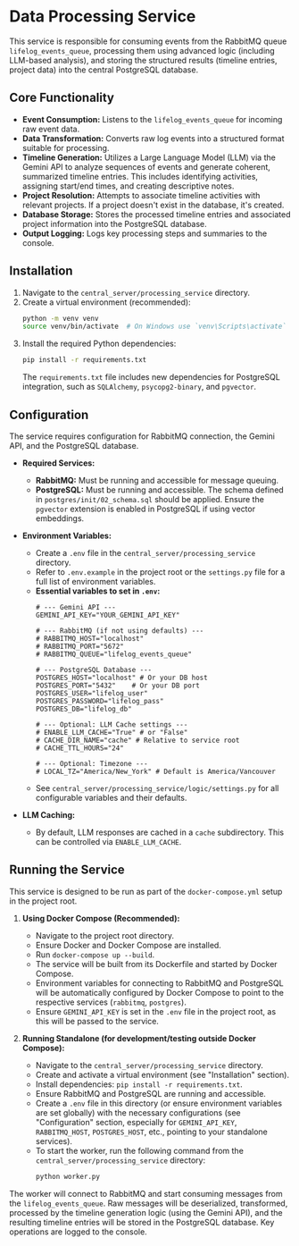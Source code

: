 # Data Processing Service

This service is responsible for consuming events from the RabbitMQ queue `lifelog_events_queue`, processing them using advanced logic (including LLM-based analysis), and storing the structured results (timeline entries, project data) into the central PostgreSQL database.

## Core Functionality

*   **Event Consumption:** Listens to the `lifelog_events_queue` for incoming raw event data.
*   **Data Transformation:** Converts raw log events into a structured format suitable for processing.
*   **Timeline Generation:** Utilizes a Large Language Model (LLM) via the Gemini API to analyze sequences of events and generate coherent, summarized timeline entries. This includes identifying activities, assigning start/end times, and creating descriptive notes.
*   **Project Resolution:** Attempts to associate timeline activities with relevant projects. If a project doesn't exist in the database, it's created.
*   **Database Storage:** Stores the processed timeline entries and associated project information into the PostgreSQL database.
*   **Output Logging:** Logs key processing steps and summaries to the console.

## Installation

1.  Navigate to the `central_server/processing_service` directory.
2.  Create a virtual environment (recommended):
    ```bash
    python -m venv venv
    source venv/bin/activate  # On Windows use `venv\Scripts\activate`
    ```
3.  Install the required Python dependencies:
    ```bash
    pip install -r requirements.txt
    ```
    The `requirements.txt` file includes new dependencies for PostgreSQL integration, such as `SQLAlchemy`, `psycopg2-binary`, and `pgvector`.

## Configuration

The service requires configuration for RabbitMQ connection, the Gemini API, and the PostgreSQL database.

*   **Required Services:**
    *   **RabbitMQ:** Must be running and accessible for message queuing.
    *   **PostgreSQL:** Must be running and accessible. The schema defined in `postgres/init/02_schema.sql` should be applied. Ensure the `pgvector` extension is enabled in PostgreSQL if using vector embeddings.

*   **Environment Variables:**
    *   Create a `.env` file in the `central_server/processing_service` directory.
    *   Refer to `.env.example` in the project root or the `settings.py` file for a full list of environment variables.
    *   **Essential variables to set in `.env`:**
        ```env
        # --- Gemini API ---
        GEMINI_API_KEY="YOUR_GEMINI_API_KEY"

        # --- RabbitMQ (if not using defaults) ---
        # RABBITMQ_HOST="localhost"
        # RABBITMQ_PORT="5672"
        # RABBITMQ_QUEUE="lifelog_events_queue"

        # --- PostgreSQL Database ---
        POSTGRES_HOST="localhost" # Or your DB host
        POSTGRES_PORT="5432"    # Or your DB port
        POSTGRES_USER="lifelog_user"
        POSTGRES_PASSWORD="lifelog_pass"
        POSTGRES_DB="lifelog_db"
        
        # --- Optional: LLM Cache settings ---
        # ENABLE_LLM_CACHE="True" # or "False"
        # CACHE_DIR_NAME="cache" # Relative to service root
        # CACHE_TTL_HOURS="24"

        # --- Optional: Timezone ---
        # LOCAL_TZ="America/New_York" # Default is America/Vancouver
        ```
    *   See `central_server/processing_service/logic/settings.py` for all configurable variables and their defaults.

*   **LLM Caching:**
    *   By default, LLM responses are cached in a `cache` subdirectory. This can be controlled via `ENABLE_LLM_CACHE`.

## Running the Service

This service is designed to be run as part of the `docker-compose.yml` setup in the project root.

1.  **Using Docker Compose (Recommended):**
    *   Navigate to the project root directory.
    *   Ensure Docker and Docker Compose are installed.
    *   Run `docker-compose up --build`.
    *   The service will be built from its Dockerfile and started by Docker Compose.
    *   Environment variables for connecting to RabbitMQ and PostgreSQL will be automatically configured by Docker Compose to point to the respective services (`rabbitmq`, `postgres`).
    *   Ensure `GEMINI_API_KEY` is set in the `.env` file in the project root, as this will be passed to the service.

2.  **Running Standalone (for development/testing outside Docker Compose):**
    *   Navigate to the `central_server/processing_service` directory.
    *   Create and activate a virtual environment (see "Installation" section).
    *   Install dependencies: `pip install -r requirements.txt`.
    *   Ensure RabbitMQ and PostgreSQL are running and accessible.
    *   Create a `.env` file in this directory (or ensure environment variables are set globally) with the necessary configurations (see "Configuration" section, especially for `GEMINI_API_KEY`, `RABBITMQ_HOST`, `POSTGRES_HOST`, etc., pointing to your standalone services).
    *   To start the worker, run the following command from the `central_server/processing_service` directory:
        ```bash
        python worker.py
        ```

The worker will connect to RabbitMQ and start consuming messages from the `lifelog_events_queue`. Raw messages will be deserialized, transformed, processed by the timeline generation logic (using the Gemini API), and the resulting timeline entries will be stored in the PostgreSQL database. Key operations are logged to the console.
